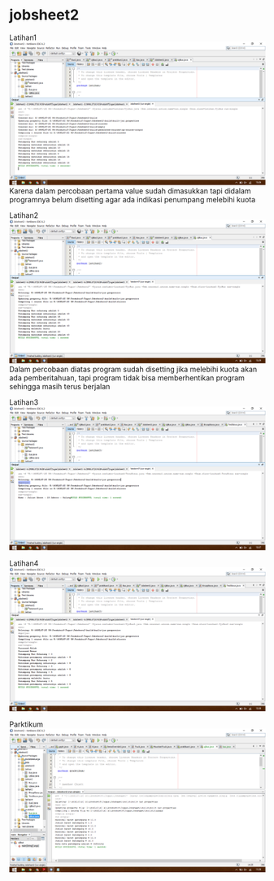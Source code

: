 # jobsheet2

Latihan1
![alt_text](https://github.com/cettasubagyo/jobsheet2/blob/master/latihan.png)
<br>
Karena dalam percobaan pertama value sudah dimasukkan tapi didalam programnya belum disetting agar ada indikasi
penumpang melebihi kuota

Latihan2
![alt_text](https://github.com/cettasubagyo/jobsheet2/blob/master/latihan2.png)
<br>
Dalam percobaan diatas program sudah disetting jika melebihi kuota akan ada pemberitahuan, 
tapi program tidak bisa memberhentikan program sehingga masih terus berjalan

Latihan3
![alt_text](https://github.com/cettasubagyo/jobsheet2/blob/master/latihan3.png)
<br>

Latihan4
![alt_text](https://github.com/cettasubagyo/jobsheet2/blob/master/latihan4.png)
<br>

Parktikum
![alt_text](https://github.com/cettasubagyo/jobsheet2/blob/master/praktikum.png)
<br>

